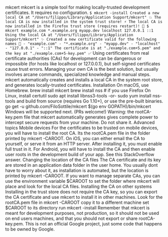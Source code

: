 mkcert mkcert is a simple tool for making locally-trusted development certificates. It requires no configuration. ``` $ mkcert -install Created a new local CA at "/Users/filippo/Library/Application Support/mkcert" 💥 The local CA is now installed in the system trust store! ⚡️ The local CA is now installed in the Firefox trust store (requires restart)! 🦊 $ mkcert example.com *.example.org myapp.dev localhost 127.0.0.1 ::1 Using the local CA at "/Users/filippo/Library/Application Support/mkcert" ✨ Created a new certificate valid for the following names 📜 - "example.com" - "*.example.org" - "myapp.dev" - "localhost" - "127.0.0.1" - "::1" The certificate is at "./example.com+5.pem" and the key at "./example.com+5-key.pem" ✅ ``` Using certificates from real certificate authorities (CAs) for development can be dangerous or impossible (for hosts like localhost or 127.0.0.1), but self-signed certificates cause trust errors. Managing your own CA is the best solution, but usually involves arcane commands, specialized knowledge and manual steps. mkcert automatically creates and installs a local CA in the system root store, and generates locally-trusted certificates. Installation On macOS, use Homebrew. brew install mkcert brew install nss # if you use Firefox On Linux, install certutil sudo apt install libnss3-tools -or- sudo yum install nss-tools and build from source (requires Go 1.10+), or use the pre-built binaries. go get -u github.com/FiloSottile/mkcert $(go env GOPATH)/bin/mkcert Windows will be supported next. (PRs welcome!) Warning: the rootCA-key.pem file that mkcert automatically generates gives complete power to intercept secure requests from your machine. Do not share it. Advanced topics Mobile devices For the certificates to be trusted on mobile devices, you will have to install the root CA. Its the rootCA.pem file in the folder printed by mkcert -CAROOT. On iOS, you can either email the CA to yourself, or serve it from an HTTP server. After installing it, you must enable full trust in it. For Android, you will have to install the CA and then enable user roots in the development build of your app. See this StackOverflow answer. Changing the location of the CA files The CA certificate and its key are stored in an application data folder in the user home. You usually dont have to worry about it, as installation is automated, but the location is printed by mkcert -CAROOT. If you want to manage separate CAs, you can use the environment variable $CAROOT to set the folder where mkcert will place and look for the local CA files. Installing the CA on other systems Installing in the trust store does not require the CA key, so you can export the CA certificate and use mkcert to install it in other machines. Look for the rootCA.pem file in mkcert -CAROOT copy it to a different machine set $CAROOT to its directory run mkcert -install Remember that mkcert is meant for development purposes, not production, so it should not be used on end users machines, and that you should not export or share rootCA-key.pem. This is not an official Google project, just some code that happens to be owned by Google.
